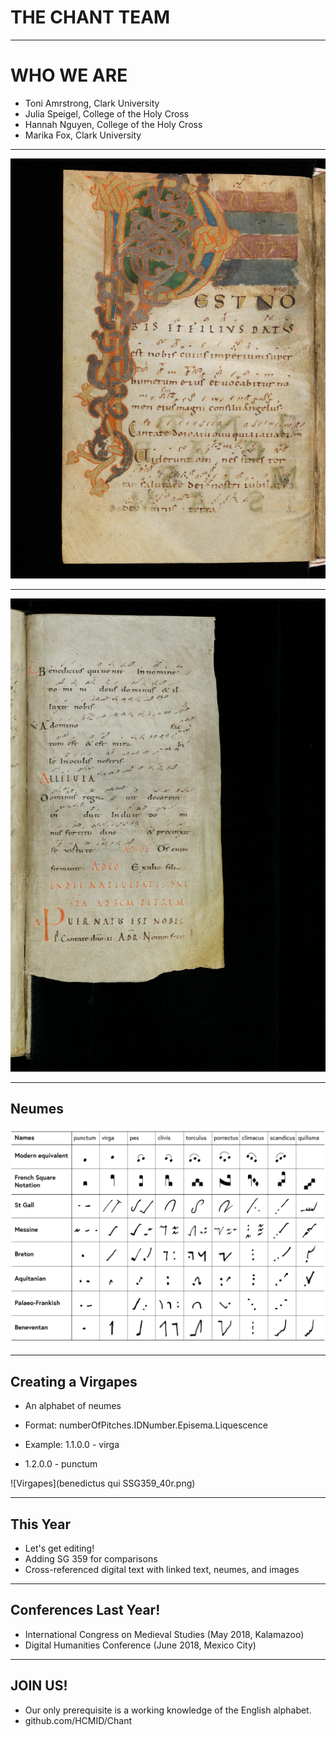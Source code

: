 # THE CHANT TEAM


---


# WHO WE ARE

* Toni Amrstrong, Clark University
* Julia Speigel, College of the Holy Cross
* Hannah Nguyen, College of the Holy Cross
* Marika Fox, Clark University

---


![eins121 30r](e-codices_sbe-0121_030_medium.jpg)


---

![ssg359 40r](e-codices_csg-0359_039_medium.jpg)

---

## Neumes

![Neume Chart](neumes-chart.png)

---

## Creating a Virgapes

- An alphabet of neumes

- Format: numberOfPitches.IDNumber.Episema.Liquescence

- Example: 1.1.0.0 - virga

- 1.2.0.0 - punctum

![Virgapes](benedictus qui SSG359_40r.png)

---

## This Year

- Let's get editing!
- Adding SG 359 for comparisons
- Cross-referenced digital text with linked text, neumes, and images

---

## Conferences Last Year!

   - International Congress on Medieval Studies (May 2018, Kalamazoo)
   - Digital Humanities Conference (June 2018, Mexico City)

---

## JOIN US!

- Our only prerequisite is a working knowledge of the English alphabet.
- github.com/HCMID/Chant
